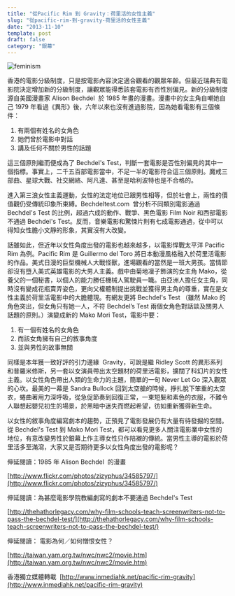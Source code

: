 ```yaml
---
title: "從Pacific Rim 到 Gravity：荷里活的女性主義"
slug: "從pacific-rim-到-gravity-荷里活的女性主義"
date: "2013-11-10"
template: post
draft: false
category: "銀幕"
---
```


![feminism](/media/feminism.jpg)

香港的電影分級制度，只是按電影內容決定適合觀看的觀眾年齡。但最近瑞典有電影院決定增加新的分級制度，讓觀眾能得悉該套電影有否性別偏見。新的分級制度源自美國漫畫家 Alison Bechdel  於 1985 年畫的漫畫。漫畫中的女主角自嘲她自己 1979 年看過《異形》後，六年以來也沒有進過影院，因為她看電影有三個條件：

1. 有兩個有姓名的女角色
2. 她們曾於電影中對話
3. 講及任何不關於男性的話題

這三個原則繼而便成為了 Bechdel's Test，判斷一套電影是否性別偏見的其中一個指標。事實上，二千五百部電影當中，不足一半的電影符合這三個原則。魔戒三部曲、星球大戰、社交網絡、阿凡達、甚至是哈利波特也是不合格的。

進入第三浪女性主義運動，女性的法定地位已跟男性相等，但於社會上，兩性的價值觀仍受傳統印象所束縛。Bechdeltest.com  曾分析不同類別電影通過 Bechdel's Test 的比例，超過六成的動作、戰爭、黑色電影 Film Noir 和西部電影不通過 Bechdel's Test。反而，音樂電影和驚悚片則有七成電影通過，從中可以得知女性膽小文靜的形象，其實沒有大改變。

話雖如此，但近年以女性角度出發的電影也越來越多，以電影悍戰太平洋 Pacific Rim 為例。Pacific Rim 是 Guillermo del Toro 將日本動漫風格融入於荷里活電影的作品。美式日漫的巨型機械人大戰怪獸，進場觀看的當然是一班大男孩。當情節卻沒有墮入美式英雄電影的大男人主義。戲中由菊地凜子飾演的女主角 Mako，從養父的一個秘書，以個人的能力勝任機械人駕駛員一職。由亞洲人擔任女主角，同時沒有變成花瓶賣弄姿色，更向父權體制提出挑戰並獲得男主角的尊重，實在是女性主義於荷里活電影中的大膽體現。有網友更將 Bechdel's Test （雖然 Mako 的角色突出，但女角只有她一人，不符 Bechdel’s Test 兩個女角色對話談及關男人話題的原則。）演變成新的 Mako Mori Test，電影中要：

1.  有一個有姓名的女角色
2.  而該女角擁有自己的敘事角度
3.  並與男性的故事無關

同樣是本年獲一致好評的引力邊緣  Gravity，可說是繼 Ridley Scott 的異形系列和普羅米修斯，另一套以女演員帶出太空題材的荷里活電影，擴闊了科幻片的女性主義。以女性角色帶出人類的生命力的主題，簡單的一句 Never Let Go 深入觀眾的心坎。最美的一幕是 Sandra Bullock 回到太空艙的時候，掙扎脫下笨重的太空衣，蜷曲著用力深呼吸，從急促節奏到回復正常，一束短髮和素色的衣服，不難令人聯想起嬰兒初生的場景，於黑暗中迷失而燃起希望，彷如重新獲得新生命。

以女性的敘事角度編寫劇本的趨勢，正預見了電影發展仍有大量有待發掘的空間。從 Bechdel's Test 到 Mako Mori Test，都可以看見更多人關注電影業中女性的地位，有意改變男性於銀幕上作主導女性只作陪襯的傳統。當男性主導的電影於荷里活多至滿瀉，大家又是否期待更多以女性角度出發的電影呢？

伸延閱讀：1985 年 Alison Bechdel  的漫畫

[http://www.flickr.com/photos/zizyphus/34585797/](http://www.flickr.com/photos/zizyphus/34585797/)

伸延閱讀：為甚麼電影學院教編劇寫的劇本不要通過 Bechdel's Test

[http://thehathorlegacy.com/why-film-schools-teach-screenwriters-not-to-pass-the-bechdel-test/](http://thehathorlegacy.com/why-film-schools-teach-screenwriters-not-to-pass-the-bechdel-test/)

伸延閱讀： 電影為何／如何憎恨女性？

[http://taiwan.yam.org.tw/nwc/nwc2/movie.htm](http://taiwan.yam.org.tw/nwc/nwc2/movie.htm)

香港獨立媒體轉載  [http://www.inmediahk.net/pacific-rim-gravity](http://www.inmediahk.net/pacific-rim-gravity)
